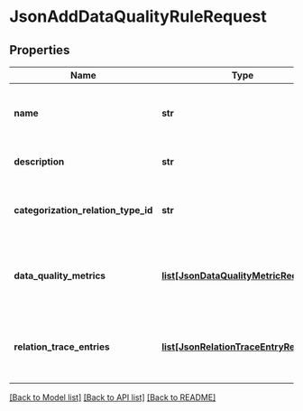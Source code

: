 # JsonAddDataQualityRuleRequest

## Properties
Name | Type | Description | Notes
------------ | ------------- | ------------- | -------------
**name** | **str** | The name of the new data quality rule. Should be unique within all data quality rules | 
**description** | **str** | The description of the new data quality rule | [optional] 
**categorization_relation_type_id** | **str** | The &lt;code&gt;id&lt;/code&gt; of the categorization relation type | 
**data_quality_metrics** | [**list[JsonDataQualityMetricRequest]**](JsonDataQualityMetricRequest.md) | The Data Quality Metrics that should be assigned to the rule that is going to be created | [optional] 
**relation_trace_entries** | [**list[JsonRelationTraceEntryRequest]**](JsonRelationTraceEntryRequest.md) | The list of entries that describes relations along which the data quality result is calculated | 

[[Back to Model list]](../README.md#documentation-for-models) [[Back to API list]](../README.md#documentation-for-api-endpoints) [[Back to README]](../README.md)


